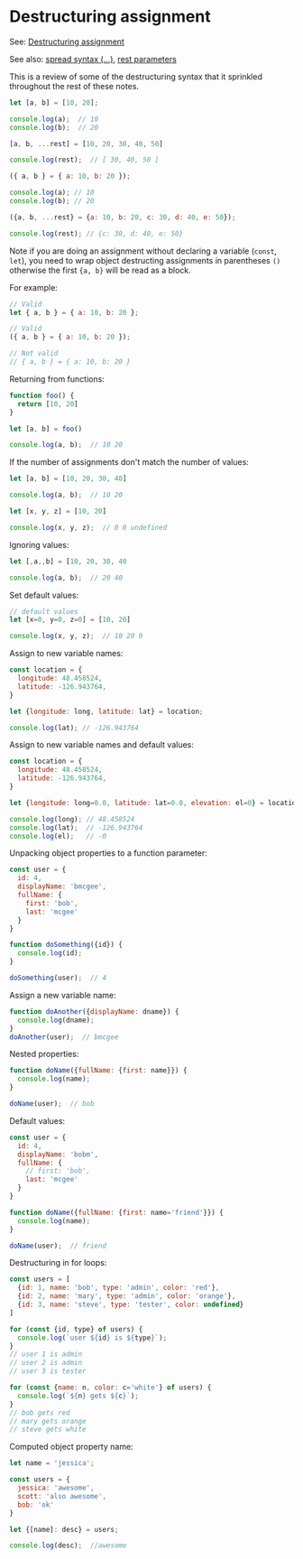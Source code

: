 # Destructuring assignment

See: [Destructuring assignment](https://developer.mozilla.org/en-US/docs/Web/JavaScript/Reference/Operators/Destructuring_assignment)

See also: [spread syntax (...)](https://developer.mozilla.org/en-US/docs/Web/JavaScript/Reference/Operators/Spread_syntax), [rest parameters](https://developer.mozilla.org/en-US/docs/Web/JavaScript/Reference/Functions/rest_parameters)

This is a review of some of the destructuring syntax that it sprinkled throughout the rest of these notes. 

```javascript
let [a, b] = [10, 20];

console.log(a);  // 10
console.log(b);  // 20

[a, b, ...rest] = [10, 20, 30, 40, 50]

console.log(rest);  // [ 30, 40, 50 ]

({ a, b } = { a: 10, b: 20 });

console.log(a); // 10
console.log(b); // 20

({a, b, ...rest} = {a: 10, b: 20, c: 30, d: 40, e: 50});

console.log(rest); // {c: 30, d: 40, e: 50}
```

Note if you are doing an assignment without declaring a variable (`const`, `let`), you need to wrap object destructing assignments in parentheses `()` otherwise the first `{a, b}` will be read as a block.

For example:

```javascript
// Valid
let { a, b } = { a: 10, b: 20 };

// Valid
({ a, b } = { a: 10, b: 20 });

// Not valid
// { a, b } = { a: 10, b: 20 }
```

Returning from functions:

```javascript
function foo() {
  return [10, 20]
}

let [a, b] = foo()

console.log(a, b);  // 10 20
```

If the number of assignments don't match the number of values:

```javascript
let [a, b] = [10, 20, 30, 40]

console.log(a, b);  // 10 20

let [x, y, z] = [10, 20]

console.log(x, y, z);  // 0 0 undefined
```

Ignoring values:

```javascript
let [,a,,b] = [10, 20, 30, 40

console.log(a, b);  // 20 40
```

Set default values:

```javascript
// default values
let [x=0, y=0, z=0] = [10, 20]

console.log(x, y, z);  // 10 20 0
```

Assign to new variable names:

```javascript
const location = {
  longitude: 48.458524,
  latitude: -126.943764,
}

let {longitude: long, latitude: lat} = location;

console.log(lat); // -126.943764
```

Assign to new variable names and default values:

```javascript
const location = {
  longitude: 48.458524,
  latitude: -126.943764,
}

let {longitude: long=0.0, latitude: lat=0.0, elevation: el=0} = location;

console.log(long); // 48.458524
console.log(lat);  // -126.943764
console.log(el);   // -0
```

Unpacking object properties to a function parameter:

```javascript
const user = {
  id: 4,
  displayName: 'bmcgee',
  fullName: {
    first: 'bob',
    last: 'mcgee'
  }
}

function doSomething({id}) {
  console.log(id);
}

doSomething(user);  // 4
```

Assign a new variable name:

```javascript
function doAnother({displayName: dname}) {
  console.log(dname);
}
doAnother(user);  // bmcgee
```

Nested properties:

```javascript
function doName({fullName: {first: name}}) {
  console.log(name);
}

doName(user);  // bob
```

Default values:

```javascript
const user = {
  id: 4,
  displayName: 'bobm',
  fullName: {
    // first: 'bob',
    last: 'mcgee'
  }
}

function doName({fullName: {first: name='friend'}}) {
  console.log(name);
}

doName(user);  // friend
```

Destructuring in for loops:

```javascript
const users = [
  {id: 1, name: 'bob', type: 'admin', color: 'red'},
  {id: 2, name: 'mary', type: 'admin', color: 'orange'},
  {id: 3, name: 'steve', type: 'tester', color: undefined}
]

for (const {id, type} of users) {
  console.log(`user ${id} is ${type}`);
}
// user 1 is admin
// user 2 is admin
// user 3 is tester

for (const {name: n, color: c='white'} of users) {
  console.log(`${n} gets ${c}`);
}
// bob gets red
// mary gets orange
// steve gets white
```

Computed object property name:

```javascript
let name = 'jessica';

const users = {
  jessica: 'awesome',
  scott: 'also awesome',
  bob: 'ok'
}

let {[name]: desc} = users;

console.log(desc);  //awesome
```